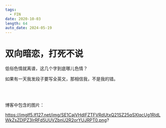 ```yaml
---
tags:
  - FIN
date: 2020-10-03
length: 64
auto_date: 2024-05-19
---
```


# 双向暗恋，打死不说

低俗色情就离谱，这几个字到底哪儿色情？

如果有一天我发段子要写全英文，那相信我，不是我的错。

<br>

<br>
<br>
博客中包含的图片：

https://imglf5.lf127.net/img/SE1CajVHdlFZTFVRdUtxQ21SZ25qSXlqcUg1RldLWkZsZDlPZ3IrRFd5UUVZbnU2R2orYUJRPT0.png?
